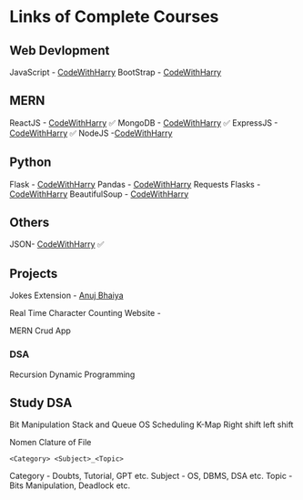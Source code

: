 # Links of Complete Courses

## Web Devlopment
JavaScript - [CodeWithHarry](https://www.youtube.com/watch?v=hKB-YGF14SY&t=10646s)
BootStrap  - [CodeWithHarry](https://youtu.be/vpAJ0s5S2t0)

## MERN
ReactJS - [CodeWithHarry](https://www.youtube.com/watch?v=RGKi6LSPDLU&t=1620s&pp=ygUHUmVhY3RKUw%3D%3D) ✅
MongoDB - [CodeWithHarry](https://www.youtube.com/watch?v=J6mDkcqU_ZE&t=1012s&pp=ygUQbW9uZ29kYiB0dXRvcmlhbA%3D%3D) ✅
ExpressJS - [CodeWithHarry](https://youtu.be/7H_QH9nipNs) ✅
NodeJS -[CodeWithHarry](https://www.youtube.com/watch?v=BLl32FvcdVM&t=3933s&pp=ygUQbm9kZSBqcyB0dXRvcmlhbA%3D%3D)

## Python
Flask - [CodeWithHarry](https://www.youtube.com/watch?v=oA8brF3w5XQ&t=3212s)
Pandas - [CodeWithHarry](https://www.youtube.com/watch?v=RhEjmHeDNoA&t=1480s)
Requests
Flasks - [CodeWithHarry](https://www.youtube.com/watch?v=7LNl2JlZKHA&pp=ygUHUmVhY3RKUw%3D%3D)
BeautifulSoup - [CodeWithHarry](https://www.youtube.com/watch?v=4tAp9Lu0eDI&t=1095s)

## Others
JSON- [CodeWithHarry](https://youtu.be/whNFPBEI-wM) ✅
## Projects
Jokes Extension - [Anuj Bhaiya](https://youtu.be/gtF2nHVjqFk)

Real Time Character Counting Website -

MERN Crud App

### DSA
Recursion
Dynamic Programming
## Study DSA
Bit Manipulation
Stack and Queue
OS Scheduling
K-Map
Right shift left shift


Nomen Clature of File

`<Category> <Subject>_<Topic>`

Category - Doubts, Tutorial, GPT etc.
Subject - OS, DBMS, DSA etc.
Topic - Bits Manipulation, Deadlock etc.

